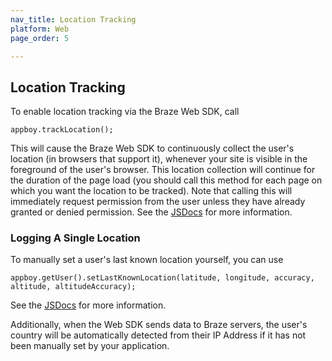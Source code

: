 ```yaml
---
nav_title: Location Tracking
platform: Web
page_order: 5

---
```

## Location Tracking

To enable location tracking via the Braze Web SDK, call

```
appboy.trackLocation();
```

This will cause the Braze Web SDK to continuously collect the user's location (in browsers that support it), whenever your site is visible in the foreground of the user's browser. This location collection will continue for the duration of the page load (you should call this method for each page on which you want the location to be tracked). Note that calling this will immediately request permission from the user unless they have already granted or denied permission. See the [JSDocs][0] for more information.

### Logging A Single Location

To manually set a user's last known location yourself, you can use

```
appboy.getUser().setLastKnownLocation(latitude, longitude, accuracy, altitude, altitudeAccuracy);
```

See the [JSDocs][1] for more information.

Additionally, when the Web SDK sends data to Braze servers, the user's country will be automatically detected from their IP Address if it has not been manually set by your application.

[0]: https://js.appboycdn.com/web-sdk/latest/doc/module-appboy.html#.trackLocation
[1]: https://js.appboycdn.com/web-sdk/latest/doc/ab.User.html#setLastKnownLocation
